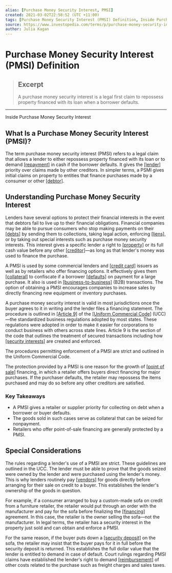 ```yaml
---
alias: [Purchase Money Security Interest, PMSI]
created: 2021-03-02T22:58:52 (UTC +11:00)
tags: [Purchase Money Security Interest (PMSI) Definition, Inside Purchase Money Security Interest]
source: https://www.investopedia.com/terms/p/purchase-money-security-interest-pmsi.asp
author: Julia Kagan
---
```


# Purchase Money Security Interest (PMSI) Definition

> ## Excerpt
> A purchase money security interest is a legal first claim to repossess property financed with its loan when a borrower defaults.

---

Inside Purchase Money Security Interest
## What Is a Purchase Money Security Interest (PMSI)?

The term purchase money security interest (PMSI) refers to a legal claim that allows a lender to either repossess property financed with its loan or to demand [[repayment]](https://www.investopedia.com/terms/r/repayment.asp) in cash if the borrower defaults. It gives the [[lender]](https://www.investopedia.com/terms/l/lender.asp) priority over claims made by other creditors. In simpler terms, a PSMI gives initial claims on property to entities that finance purchases made by a consumer or other [[debtor]](https://www.investopedia.com/terms/d/debtor.asp).

## Understanding Purchase Money Security Interest

Lenders have several options to protect their financial interests in the event that debtors fail to live up to their financial obligations. Financial companies may be able to pursue consumers who stop making payments on their [[debts]](https://www.investopedia.com/terms/d/debt.asp) by sending them to collections, taking legal action, enforcing [[liens]](https://www.investopedia.com/terms/l/lien.asp), or by taking out special interests such as purchase money security interests. This interest gives a specific lender a right to [[property]](https://www.investopedia.com/terms/p/property.asp) or its full cash value before any other [[creditor]](https://www.investopedia.com/terms/c/creditor.asp)—as long as that lender's money was used to finance the purchase.

A PMSI is used by some commercial lenders and [[credit card]](https://www.investopedia.com/terms/c/creditcard.asp) issuers as well as by retailers who offer financing options. It effectively gives them [[collateral]](https://www.investopedia.com/terms/c/collateral.asp) to confiscate if a borrower [[defaults]](https://www.investopedia.com/terms/d/default2.asp) on payment for a large purchase. It also is used in [[business-to-business]](https://www.investopedia.com/terms/b/btob.asp) (B2B) transactions. The option of obtaining a PMSI encourages companies to increase sales by directly financing new equipment or inventory purchases.

A purchase money security interest is valid in most jurisdictions once the buyer agrees to it in writing and the lender files a financing statement. The procedure is outlined in [[Article 9]](https://www.investopedia.com/terms/a/article-9.asp) of the [[Uniform Commercial Code]](https://www.investopedia.com/terms/u/uniform-commercial-code.asp) (UCC)—the standardized business regulations adopted by most states. These regulations were adopted in order to make it easier for corporations to conduct business with others across state lines. Article 9 is the section of the code that outlines the treatment of secured transactions including how [[security interests]](https://www.investopedia.com/terms/s/security-interest.asp) are created and enforced.

The procedures permitting enforcement of a PMSI are strict and outlined in the Uniform Commercial Code.

The protection provided by a PMSI is one reason for the growth of [[point of sale]](https://www.investopedia.com/terms/p/point-of-sale.asp) financing, in which a retailer offers buyers direct financing for major purchases. If the purchaser defaults, the retailer may repossess the items purchased and may do so before any other creditors are satisfied.

### Key Takeaways

-   A PMSI gives a retailer or supplier priority for collecting on debt when a borrower or buyer defaults.
-   The goods sold in such cases serve as collateral that can be seized for nonpayment.
-   Retailers who offer point-of-sale financing are generally protected by a PMSI.

## Special Considerations

The rules regarding a lender's use of a PMSI are strict. These guidelines are outlined in the UCC. The lender must be able to prove that the goods seized were owned by the lender and were purchased using the lender's money. This is why lenders routinely pay [[vendors]](https://www.investopedia.com/terms/v/vendor.asp) for goods directly before arranging for their sale on credit to a buyer. This establishes the lender's ownership of the goods in question.

For example, if a consumer arranged to buy a custom-made sofa on credit from a furniture retailer, the retailer would put through an order with the manufacturer and pay for the sofa before finalizing the [[financing]](https://www.investopedia.com/terms/f/financing.asp) agreement. In this case, the retailer is the owner selling the sofa—not the manufacturer. In legal terms, the retailer has a security interest in the property just sold and can obtain and enforce a PMSI.

For the same reason, if the buyer puts down a [[security deposit]](https://www.investopedia.com/terms/s/security-deposit.asp) on the sofa, the retailer may insist that the buyer pays for it in full before the security deposit is returned. This establishes the full dollar value that the lender is entitled to demand in case of default. Court rulings regarding PMSI claims have established the lender's right to demand [[reimbursement]](https://www.investopedia.com/terms/r/reimbursement.asp) of other costs related to the purchase such as freight charges and sales taxes.
